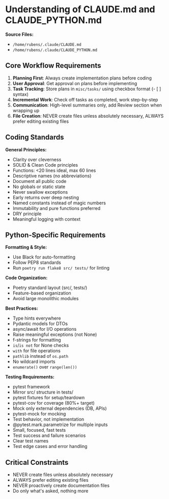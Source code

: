 # Understanding of CLAUDE.md and CLAUDE_PYTHON.md

**Source Files:**
- `/home/rubens/.claude/CLAUDE.md`
- `/home/rubens/.claude/CLAUDE_PYTHON.md`

## Core Workflow Requirements

1. **Planning First**: Always create implementation plans before coding
2. **User Approval**: Get approval on plans before implementing
3. **Task Tracking**: Store plans in `misc/tasks/` using checkbox format (- [ ] syntax)
4. **Incremental Work**: Check off tasks as completed, work step-by-step
5. **Communication**: High-level summaries only, add Review section when wrapping up
6. **File Creation**: NEVER create files unless absolutely necessary, ALWAYS prefer editing existing files

## Coding Standards

**General Principles:**
- Clarity over cleverness
- SOLID & Clean Code principles
- Functions: <20 lines ideal, max 60 lines
- Descriptive names (no abbreviations)
- Document all public code
- No globals or static state
- Never swallow exceptions
- Early returns over deep nesting
- Named constants instead of magic numbers
- Immutability and pure functions preferred
- DRY principle
- Meaningful logging with context

## Python-Specific Requirements

**Formatting & Style:**
- Use Black for auto-formatting
- Follow PEP8 standards
- Run `poetry run flake8 src/ tests/` for linting

**Code Organization:**
- Poetry standard layout (src/, tests/)
- Feature-based organization
- Avoid large monolithic modules

**Best Practices:**
- Type hints everywhere
- Pydantic models for DTOs
- async/await for I/O operations
- Raise meaningful exceptions (not None)
- f-strings for formatting
- `is`/`is not` for None checks
- `with` for file operations
- `pathlib` instead of `os.path`
- No wildcard imports
- `enumerate()` over `range(len())`

**Testing Requirements:**
- pytest framework
- Mirror src/ structure in tests/
- pytest fixtures for setup/teardown
- pytest-cov for coverage (80%+ target)
- Mock only external dependencies (DB, APIs)
- pytest-mock for mocking
- Test behavior, not implementation
- @pytest.mark.parametrize for multiple inputs
- Small, focused, fast tests
- Test success and failure scenarios
- Clear test names
- Test edge cases and error handling

## Critical Constraints

- NEVER create files unless absolutely necessary
- ALWAYS prefer editing existing files
- NEVER proactively create documentation files
- Do only what's asked, nothing more
